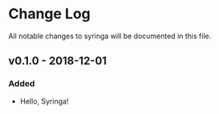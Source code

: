 # Change Log

All notable changes to syringa will be documented in this file.

## v0.1.0 - 2018-12-01

### Added

- Hello, Syringa!
